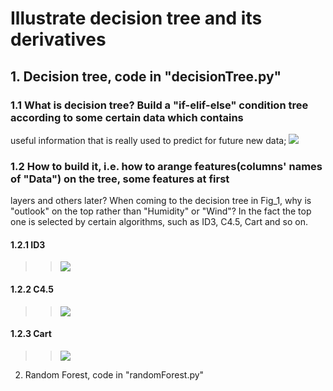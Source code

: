 # Illustrate decision tree and its derivatives

## 1. Decision tree, code in "decisionTree.py"

### 1.1 What is decision tree? Build a "if-elif-else" condition tree according to some certain data which contains 
useful information that is really used to predict for future new data;
![](https://github.com/frank0532/decision_tree_and_its_derivatives/blob/master/figs/data2decision_tree.png)

### 1.2 How to build it, i.e. how to arange features(columns' names of "Data") on the tree, some features at first
layers and others later? When coming to the decision tree in Fig_1, why is "outlook" on the top rather than "Humidity" or "Wind"? 
In the fact the top one is selected by certain algorithms, such as ID3, C4.5, Cart and so on.

#### 1.2.1 ID3
>> ![](https://github.com/frank0532/decision_tree_and_its_derivatives/blob/master/figs/ID3.png)
#### 1.2.2 C4.5
>> ![](https://github.com/frank0532/decision_tree_and_its_derivatives/blob/master/figs/C4.5.png)
#### 1.2.3 Cart
>> ![](https://github.com/frank0532/decision_tree_and_its_derivatives/blob/master/figs/Cart.png)

2. Random Forest, code in "randomForest.py"














